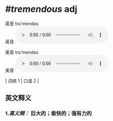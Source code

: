 # ***\#tremendous*** adj
英音 trə'mendəs  
英音
<audio src="./media/tremendous-B.aac" controls="controls"></audio>

美音 trə'mendəs  
美音
<audio src="./media/tremendous.aac" controls="controls"></audio>



| 词频 1 | 口语 2 |  

英文释义
---
### 1.*高义频：* **巨大的；极快的；强有力的**  


